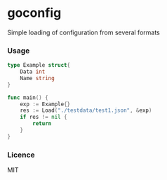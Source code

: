 # goconfig

Simple loading of configuration from several formats

### Usage

```go
type Example struct{
	Data int
	Name string
}

func main() {
	exp := Example{}
	res := Load("./testdata/test1.json", &exp)
	if res != nil {
	    return
    }
}

```

### Licence
MIT
